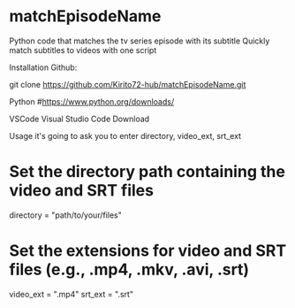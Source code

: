 # matchEpisodeName
Python code that matches the tv series episode with its subtitle
Quickly match subtitles to videos with one script

Installation
Github:

git clone https://github.com/Kirito72-hub/matchEpisodeName.git

Python
#https://www.python.org/downloads/

VSCode
Visual Studio Code Download

Usage
it's going to ask you to enter directory, video_ext, srt_ext
# Set the directory path containing the video and SRT files
directory = "path/to/your/files"

# Set the extensions for video and SRT files (e.g., .mp4, .mkv, .avi, .srt)
video_ext = ".mp4"
srt_ext = ".srt"
